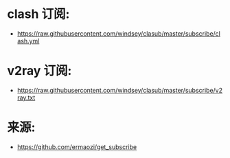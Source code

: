 # clash 订阅:
- https://raw.githubusercontent.com/windsey/clasub/master/subscribe/clash.yml

# v2ray 订阅:
- https://raw.githubusercontent.com/windsey/clasub/master/subscribe/v2ray.txt

# 来源:
- https://github.com/ermaozi/get_subscribe
